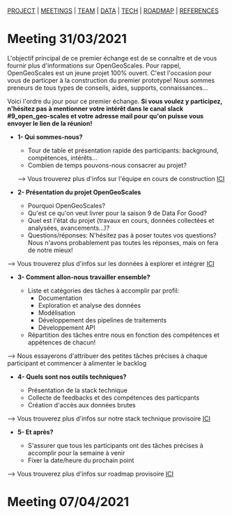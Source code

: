 [PROJECT](./index.html) | [MEETINGS](./meetings.html) | [TEAM](./team.html) | [DATA](./data.html)  | [TECH](./tech.html) | [ROADMAP](./roadmap.html) | [REFERENCES](./references.html)


# Meeting 31/03/2021

L'objectif principal de ce premier échange est de se connaître et de vous fournir plus d'informations sur OpenGeoScales.
Pour rappel, OpenGeoScales est un jeune projet 100% ouvert. C'est l'occasion pour vous de particper à la construction du premier prototype!
Nous sommes preneurs de tous types de conseils, aides, supports, connaissances...


Voici l'ordre du jour pour ce premier échange. **Si vous voulez y participez, n'hésitez pas à mentionner votre intérêt dans le canal slack #9_open_geo-scales et votre adresse mail pour qu'on puisse vous envoyer le lien de la réunion!**


- **1- Qui sommes-nous?**

  - Tour de table et présentation rapide des participants: background, compétences, intérêts...
  - Combien de temps pouvons-nous consacrer au projet? 
 
  --> Vous trouverez plus d'infos sur l'équipe en cours de construction [ICI](./pages/team.html)

- **2- Présentation du projet OpenGeoScales**

  - Pourquoi OpenGeoScales?
  - Qu'est ce qu'on veut livrer pour la saison 9 de Data For Good?
  - Quel est l'état du projet (travaux en cours, données collectées et analysées, avancements...)?
  - Questions/réponses: N'hésitez pas à poser toutes vos questions? Nous n'avons probablement pas toutes les réponses, mais on fera de notre mieux! 
  
--> Vous trouverez plus d'infos sur les données à explorer et intégrer [ICI](./pages/data.html)

- **3- Comment allon-nous travailler ensemble?**

  - Liste et catégories des tâches à accomplir par profil: 
    - Documentation 
    - Exploration et analyse des données
    - Modélisation
    - Développement des pipelines de traitements
    - Développement API
  - Répartition des tâches entre nous en fonction des compétences et appétences de chacun!

--> Nous essayerons d'attribuer des petites tâches précises à chaque participant et commencer à alimenter le backlog

- **4- Quels sont nos outils techniques?**

  - Présentation de la stack technique
  - Collecte de feedbacks et des compétences des particpants
  - Création d'accès aux données brutes

--> Vous trouverez plus d'infos sur notre stack technique provisoire [ICI](./pages/tech.html)

- **5- Et après?**

  - S'assurer que tous les participants ont des tâches précises à accomplir pour la semaine à venir
  - Fixer la date/heure du prochain point 

--> Vous trouverez plus d'infos sur roadmap provisoire [ICI](./pages/roadmap.html)

# Meeting 07/04/2021
